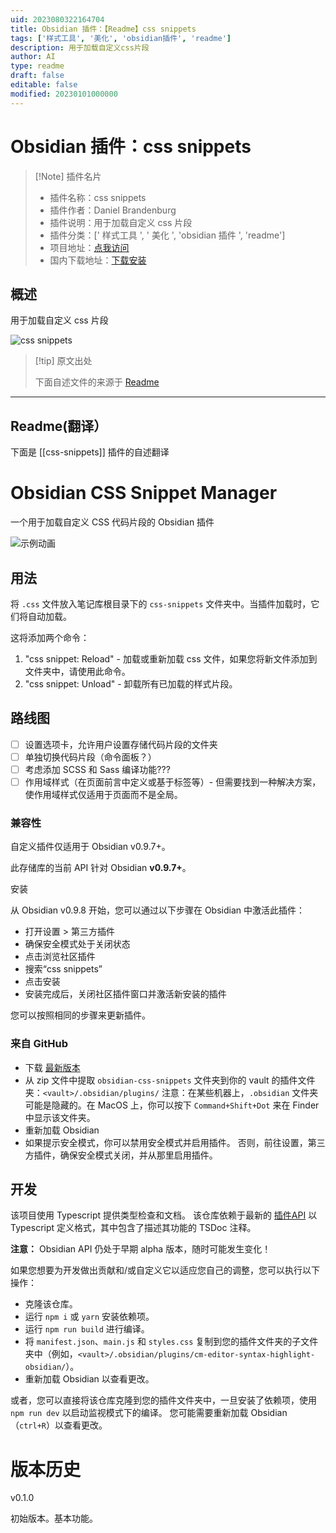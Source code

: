 ```yaml
---
uid: 2023080322164704
title: Obsidian 插件：【Readme】css snippets
tags: ['样式工具', '美化', 'obsidian插件', 'readme']
description: 用于加载自定义css片段
author: AI
type: readme
draft: false
editable: false
modified: 20230101000000
---
```


# Obsidian 插件：css snippets

> [!Note] 插件名片
> - 插件名称：css snippets
> - 插件作者：Daniel Brandenburg
> - 插件说明：用于加载自定义 css 片段
> - 插件分类：[' 样式工具 ', ' 美化 ', 'obsidian 插件 ', 'readme']
> - 项目地址：[点我访问](https://github.com/jdbrice/obsidian-css-snippets)
> - 国内下载地址：[下载安装](https://pkmer.cn/products/plugin/pluginMarket/?css-snippets)

## 概述

用于加载自定义 css 片段

![css snippets](https://cdn.pkmer.cn/covers/css-snippets_new.gif!pkmer)

> [!tip] 原文出处
>
>下面自述文件的来源于 [Readme](https://ghproxy.net/https://raw.githubusercontent.com/jdbrice/obsidian-css-snippets/master/README.md)
>

---

## Readme(翻译）

下面是 [[css-snippets]] 插件的自述翻译

# Obsidian CSS Snippet Manager

一个用于加载自定义 CSS 代码片段的 Obsidian 插件

![示例动画](./assets/obsidian-css-snippets.gif)

## 用法

将 `.css` 文件放入笔记库根目录下的 `css-snippets` 文件夹中。当插件加载时，它们将自动加载。

这将添加两个命令：

1. "css snippet: Reload" - 加载或重新加载 css 文件，如果您将新文件添加到文件夹中，请使用此命令。
2. "css snippet: Unload" - 卸载所有已加载的样式片段。

## 路线图

- [ ] 设置选项卡，允许用户设置存储代码片段的文件夹
- [ ] 单独切换代码片段（命令面板？）
- [ ] 考虑添加 SCSS 和 Sass 编译功能???
- [ ] 作用域样式（在页面前言中定义或基于标签等）- 但需要找到一种解决方案，使作用域样式仅适用于页面而不是全局。

### 兼容性

自定义插件仅适用于 Obsidian v0.9.7+。

此存储库的当前 API 针对 Obsidian **v0.9.7+**。

安装

从 Obsidian v0.9.8 开始，您可以通过以下步骤在 Obsidian 中激活此插件：

- 打开设置 > 第三方插件
- 确保安全模式处于关闭状态
- 点击浏览社区插件
- 搜索“css snippets”
- 点击安装
- 安装完成后，关闭社区插件窗口并激活新安装的插件

您可以按照相同的步骤来更新插件。

### 来自 GitHub

- 下载 [最新版本](https://github.com/jdbrice/obsidian-css-snippets/releases/latest)
- 从 zip 文件中提取 `obsidian-css-snippets` 文件夹到你的 vault 的插件文件夹：`<vault>/.obsidian/plugins/`
注意：在某些机器上，`.obsidian` 文件夹可能是隐藏的。在 MacOS 上，你可以按下 `Command+Shift+Dot` 来在 Finder 中显示该文件夹。
- 重新加载 Obsidian
- 如果提示安全模式，你可以禁用安全模式并启用插件。
否则，前往设置，第三方插件，确保安全模式关闭，并从那里启用插件。

## 开发

该项目使用 Typescript 提供类型检查和文档。
该仓库依赖于最新的 [插件API](https://github.com/obsidianmd/obsidian-api) 以 Typescript 定义格式，其中包含了描述其功能的 TSDoc 注释。

**注意：** Obsidian API 仍处于早期 alpha 版本，随时可能发生变化！

如果您想要为开发做出贡献和/或自定义它以适应您自己的调整，您可以执行以下操作：

- 克隆该仓库。
- 运行 `npm i` 或 `yarn` 安装依赖项。
- 运行 `npm run build` 进行编译。
- 将 `manifest.json`、`main.js` 和 `styles.css` 复制到您的插件文件夹的子文件夹中（例如，`<vault>/.obsidian/plugins/cm-editor-syntax-highlight-obsidian/`）。
- 重新加载 Obsidian 以查看更改。

或者，您可以直接将该仓库克隆到您的插件文件夹中，一旦安装了依赖项，使用 `npm run dev` 以启动监视模式下的编译。
您可能需要重新加载 Obsidian（`ctrl+R`）以查看更改。

# 版本历史

v0.1.0

初始版本。基本功能。
